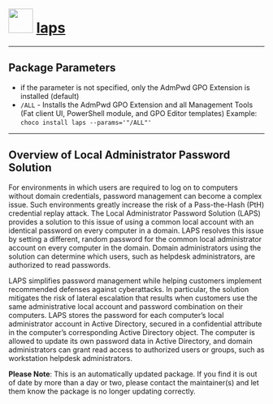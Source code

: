 ﻿# <img src="https://rawcdn.githack.com/virtualex-itv/chocolatey-packages/227e188880b4e4f7be42a32d31d8b60b74c0119c/icons/laps.png" width="48" height="48"/> [laps](https://community.chocolatey.org/packages/laps)

---

## Package Parameters

* if the parameter is not specified, only the AdmPwd GPO Extension is installed (default)
* `/ALL` - Installs the AdmPwd GPO Extension and all Management Tools (Fat client UI, PowerShell module, and GPO Editor templates)
Example: `choco install laps --params='"/ALL"'`

---

## Overview of Local Administrator Password Solution

For environments in which users are required to log on to computers without domain credentials, password management can become a complex issue. Such environments greatly increase the risk of a Pass-the-Hash (PtH) credential replay attack. The Local Administrator Password Solution (LAPS) provides a solution to this issue of using a common local account with an identical password on every computer in a domain. LAPS resolves this issue by setting a different, random password for the common local administrator account on every computer in the domain. Domain administrators using the solution can determine which users, such as helpdesk administrators, are authorized to read passwords.

LAPS simplifies password management while helping customers implement recommended defenses against cyberattacks. In particular, the solution mitigates the risk of lateral escalation that results when customers use the same administrative local account and password combination on their computers. LAPS stores the password for each computer’s local administrator account in Active Directory, secured in a confidential attribute in the computer’s corresponding Active Directory object. The computer is allowed to update its own password data in Active Directory, and domain administrators can grant read access to authorized users or groups, such as workstation helpdesk administrators.

**Please Note**: This is an automatically updated package. If you find it is
out of date by more than a day or two, please contact the maintainer(s) and
let them know the package is no longer updating correctly.
